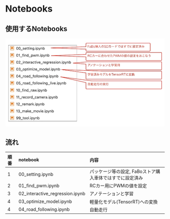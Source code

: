 # Notebooks

## 使用するNotebooks

![](./img/use_notebooks.jpg)

## 流れ

|順番|notebook|内容|
|:--|:--|:--|
|1|00_setting.ipynb|パッケージ等の設定, FaBoストア購入車体ではすでに設定済み|
|2|01_find_pwm.ipynb|RCカー用にPWMの値を設定|
|3|02_interactive_regression.ipynb|アノテーションと学習|
|4|03_optimize_model.ipynb|軽量化モデル(TensorRT)への変換|
|4|04_road_following.ipynb|自動走行|


